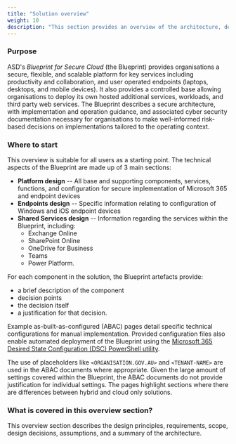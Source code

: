 ```yaml
---
title: "Solution overview"
weight: 10
description: "This section provides an overview of the architecture, design considerations and decisions associated with system(s) built on ASD's Blueprint for Secure Cloud."
---
```


### Purpose

ASD's _Blueprint for Secure Cloud_ (the Blueprint) provides organisations a secure, flexible, and scalable platform for key services including productivity and collaboration, and user operated endpoints (laptops, desktops, and mobile devices). It also provides a controlled base allowing organisations to deploy its own hosted additional services, workloads, and third party web services. The Blueprint describes a secure architecture, with implementation and operation guidance, and associated cyber security documentation necessary for organisations to make well-informed risk-based decisions on implementations tailored to the operating context.

### Where to start

This overview is suitable for all users as a starting point. The technical aspects of the Blueprint are made up of 3 main sections:

- **Platform design** -- All base and supporting components, services, functions, and configuration for secure implementation of Microsoft 365 and endpoint devices
- **Endpoints design** -- Specific information relating to configuration of Windows and iOS endpoint devices
- **Shared Services design** -- Information regarding the services within the Blueprint, including:
  - Exchange Online
  - SharePoint Online
  - OneDrive for Business
  - Teams
  - Power Platform.

For each component in the solution, the Blueprint artefacts provide:

- a brief description of the component
- decision points
- the decision itself
- a justification for that decision.

Example as-built-as-configured (ABAC) pages detail specific technical configurations for manual implementation. Provided configuration files also enable automated deployment of the Blueprint using the [Microsoft 365 Desired State Configuration (DSC) PowerShell utility](https://microsoft365dsc.com).

The use of placeholders like `<ORGANISATION.GOV.AU>` and `<TENANT-NAME>` are used in the ABAC documents where appropriate. Given the large amount of settings covered within the Blueprint, the ABAC documents do not provide justification for individual settings. The pages highlight sections where there are differences between hybrid and cloud only solutions.

### What is covered in this overview section?

This overview section describes the design principles, requirements, scope, design decisions, assumptions, and a summary of the architecture.
